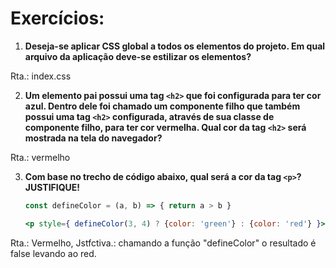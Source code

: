 # Exercícios:

1.  **Deseja-se aplicar CSS global a todos os elementos do projeto. Em qual arquivo da aplicação deve-se estilizar os elementos?**

Rta.: index.css

2.  **Um elemento pai possui uma tag `<h2>` que foi configurada para ter cor azul. Dentro dele foi chamado um componente filho que também possui uma tag `<h2>` configurada, através de sua classe de componente filho, para ter cor vermelha. Qual cor da tag `<h2>` será mostrada na tela do navegador?**

Rta.: vermelho

3.  **Com base no trecho de código abaixo, qual será a cor da tag `<p>`? JUSTIFIQUE!**

    ```javascript
    const defineColor = (a, b) => { return a > b }
    ```

    ```jsx
    <p style={ defineColor(3, 4) ? {color: 'green'} : {color: 'red'} }>CSS inline dinâmico</p>
    ```

Rta.: Vermelho, 
Jstfctiva.: chamando a função "defineColor" o resultado é false levando ao red.
